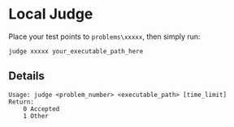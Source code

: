 # Local Judge

Place your test points to `problems\xxxxx`, then simply run:

```
judge xxxxx your_executable_path_here
```

## Details

```
Usage: judge <problem_number> <executable_path> [time_limit]
Return:
	0 Accepted
	1 Other
```

